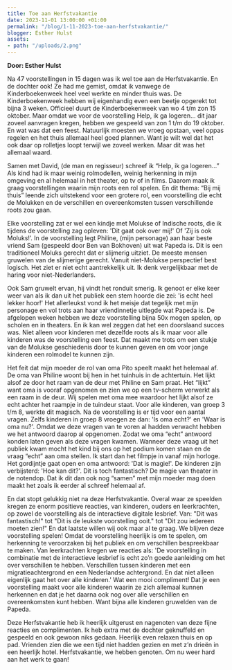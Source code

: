 ```yaml
---
title: Toe aan Herfstvakantie
date: 2023-11-01 13:00:00 +01:00
permalink: "/blog/1-11-2023-toe-aan-herfstvakantie/"
blogger: Esther Hulst
assets:
- path: "/uploads/2.png"
---
```


**Door: Esther Hulst**

Na 47 voorstellingen in 15 dagen was ik wel toe aan de Herfstvakantie. En de dochter ook! Ze had me gemist, omdat ik vanwege de Kinderboekenweek heel veel werkte en minder thuis was. De Kinderboekenweek hebben wij eigenhandig even een beetje opgerekt tot bijna 3 weken. Officieel duurt de Kinderboekenweek van wo 4 t/m zon 15 oktober. Maar omdat we voor de voorstelling Help, ik ga logeren… dit jaar zoveel aanvragen kregen, hebben we gespeeld van zon 1 t/m do 19 oktober. En wat was dat een feest. Natuurlijk moesten we vroeg opstaan, veel oppas regelen en het thuis allemaal heel goed plannen. Want je wilt wel dat het ook daar op rolletjes loopt terwijl we zoveel werken. Maar dit was het allemaal waard.

Samen met David, (de man en regisseur) schreef ik “Help, ik ga logeren…” Als kind had ik maar weinig rolmodellen, weinig herkenning in mijn omgeving en al helemaal in het theater, op tv of in films. Daarom maak ik graag voorstellingen waarin mijn roots een rol spelen. En dit thema: “Bij mij thuis” leende zich uitstekend voor een grotere rol, een voorstelling die echt de Molukken en de verschillen en overeenkomsten tussen verschillende roots zou gaan.

Elke voorstelling zat er wel een kindje met Molukse of Indische roots, die ik tijdens de voorstelling zag opleven: 'Dit gaat ook over mij!' Of 'Zij is ook Moluks!’. In de voorstelling legt Philine, (mijn personage) aan haar beste vriend Sam (gespeeld door Ben van Bokhoven) uit wat Papeda is. Dit is een traditioneel Moluks gerecht dat er slijmerig uitziet. De meeste mensen gruwelen van de slijmerige gerecht. Vanuit niet-Molukse perspectief best logisch. Het ziet er niet echt aantrekkelijk uit. Ik denk vergelijkbaar met de haring voor niet-Nederlanders.

Ook Sam gruwelt ervan, hij vindt het ronduit smerig. Ik genoot er elke keer weer van als ik dan uit het publiek een stem hoorde die zei: 'is echt heel lekker hoor!' Het allerleukst vond ik het meisje dat tegelijk met mijn personage en vol trots aan haar vriendinnetje uitlegde wat Papeda is. De afgelopen weken hebben we deze voorstelling bijna 50x mogen spelen, op scholen en in theaters. En ik kan wel zeggen dat het een doorslaand succes was. Niet alleen voor kinderen met dezelfde roots als ik maar voor alle kinderen was de voorstelling een feest. Dat maakt me trots om een stukje van de Molukse geschiedenis door te kunnen geven en om voor jonge kinderen een rolmodel te kunnen zijn.

Het feit dat mijn moeder de rol van oma Pito speelt maakt het helemaal af. De oma van Philine woont bij hen in het tuinhuis in de achtertuin. Het lijkt alsof ze door het raam van de deur met Philine en Sam praat. Het “lijkt” want oma is vooraf opgenomen en zien we op een tv-scherm verwerkt als een raam in de deur. Wij spelen met oma mee waardoor het lijkt alsof ze echt achter het raampje in de tuindeur staat. Voor alle kinderen, van groep 3 t/m 8, werkte dit magisch. Na de voorstelling is er tijd voor een aantal vragen. Zelfs kinderen in groep 8 vroegen ze dan: 'Is oma echt?' en 'Waar is oma nu?'. Omdat we deze vragen van te voren al hadden verwacht hebben we het antwoord daarop al opgenomen. Zodat we oma “echt” antwoord konden laten geven als deze vragen kwamen. Wanneer deze vraag uit het publiek kwam mocht het kind bij ons op het podium komen staan en de vraag “echt” aan oma stellen. Ik start dan het filmpje in vanaf mijn horloge. Het gordijntje gaat open en oma antwoord: 'Dat is magie!'. De kinderen zijn verbijsterd: 'Hoe kan dit?'. Dit is toch fantastisch? De magie van theater in de notendop. Dat ik dit dan ook nog “samen” met mijn moeder mag doen maakt het zoals ik eerder al schreef helemaal af.

En dat stopt gelukkig niet na deze Herfstvakantie. Overal waar ze speelden kregen ze enorm positieve reacties, van kinderen, ouders en leerkrachten, op zowel de voorstelling als de interactieve digitale lesbrief. Van: "Dit was fantastisch!" tot "Dit is de leukste voorstelling ooit." tot "Dit zou iedereen moeten zien!" En dat laatste willen wij ook maar al te graag. We blijven deze voorstelling spelen! Omdat de voorstelling heerlijk is om te spelen, om herkenning te veroorzaken bij het publiek en om verschillen bespreekbaar te maken. Van leerkrachten kregen we reacties als: 'De voorstelling in combinatie met de interactieve lesbrief is echt zo’n goede aanleiding om het over verschillen te hebben. Verschillen tussen kinderen met een migratieachtergrond en een Nederlandse achtergrond. En dat niet alleen eigenlijk gaat het over alle kinderen.' Wat een mooi compliment! Dat je een voorstelling maakt voor alle kinderen waarin ze zich allemaal kunnen herkennen en dat je het daarna ook nog over alle verschillen en overeenkomsten kunt hebben. Want bijna alle kinderen gruwelden van de Papeda.

Deze Herfstvakantie heb ik heerlijk uitgerust en nagenoten van deze fijne reacties en complimenten. Ik heb extra met de dochter geknuffeld en gespeeld en ook gewoon niks gedaan. Heerlijk even relaxen thuis en op pad. Vrienden zien die we een tijd niet hadden gezien en met z’n drieën in een heerlijk hotel. Herfstvakantie, we hebben genoten. Om nu weer hard aan het werk te gaan!